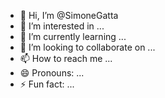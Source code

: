 - 👋 Hi, I’m @SimoneGatta
- 👀 I’m interested in ...
- 🌱 I’m currently learning ...
- 💞️ I’m looking to collaborate on ...
- 📫 How to reach me ...
- 😄 Pronouns: ...
- ⚡ Fun fact: ...

<!---
SimoneGatta/SimoneGatta is a ✨ special ✨ repository because its `README.md` (this file) appears on your GitHub profile.
You can click the Preview link to take a look at your changes.
--->
